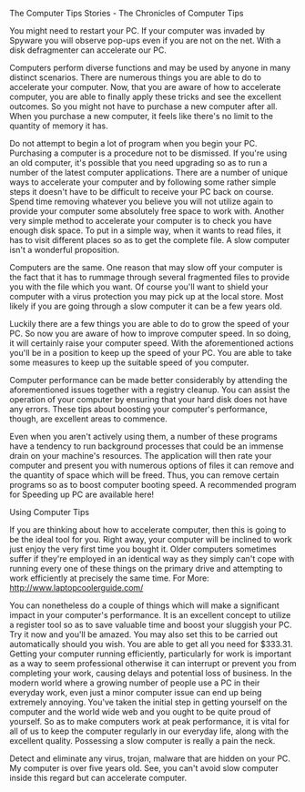 The Computer Tips Stories - The Chronicles of Computer Tips

You might need to restart your PC. If your computer was invaded by Spyware you will observe pop-ups even if you are not on the net. With a disk defragmenter can accelerate our PC.

Computers perform diverse functions and may be used by anyone in many distinct scenarios. There are numerous things you are able to do to accelerate your computer. Now, that you are aware of how to accelerate computer, you are able to finally apply these tricks and see the excellent outcomes. So you might not have to purchase a new computer after all. When you purchase a new computer, it feels like there's no limit to the quantity of memory it has. 

Do not attempt to begin a lot of program when you begin your PC. Purchasing a computer is a procedure not to be dismissed. If you're using an old computer, it's possible that you need upgrading so as to run a number of the latest computer applications. 
There are a number of unique ways to accelerate your computer and by following some rather simple steps it doesn't have to be difficult to receive your PC back on course. Spend time removing whatever you believe you will not utilize again to provide your computer some absolutely free space to work with. Another very simple method to accelerate your computer is to check you have enough disk space. To put in a simple way, when it wants to read files, it has to visit different places so as to get the complete file. A slow computer isn't a wonderful proposition. 

Computers are the same. One reason that may slow off your computer is the fact that it has to rummage through several fragmented files to provide you with the file which you want. Of course you'll want to shield your computer with a virus protection you may pick up at the local store. Most likely if you are going through a slow computer it can be a few years old. 

Luckily there are a few things you are able to do to grow the speed of your PC. So now you are aware of how to improve computer speed. In so doing, it will certainly raise your computer speed. With the aforementioned actions you'll be in a position to keep up the speed of your PC. You are able to take some measures to keep up the suitable speed of you computer.

Computer performance can be made better considerably by attending the aforementioned issues together with a registry cleanup. You can assist the operation of your computer by ensuring that your hard disk does not have any errors. These tips about boosting your computer's performance, though, are excellent areas to commence.

Even when you aren't actively using them, a number of these programs have a tendency to run background processes that could be an immense drain on your machine's resources. The application will then rate your computer and present you with numerous options of files it can remove and the quantity of space which will be freed. Thus, you can remove certain programs so as to boost computer booting speed. A recommended program for Speeding up PC are available here! 

Using Computer Tips 

If you are thinking about how to accelerate computer, then this is going to be the ideal tool for you. Right away, your computer will be inclined to work just enjoy the very first time you bought it. Older computers sometimes suffer if they're employed in an identical way as they simply can't cope with running every one of these things on the primary drive and attempting to work efficiently at precisely the same time. For More: http://www.laptopcoolerguide.com/

You can nonetheless do a couple of things which will make a significant impact in your computer's performance. It is an excellent concept to utilize a register tool so as to save valuable time and boost your sluggish your PC. Try it now and you'll be amazed. You may also set this to be carried out automatically should you wish. You are able to get all you need for $333.31. Getting your computer running efficiently, particularly for work is important as a way to seem professional otherwise it can interrupt or prevent you from completing your work, causing delays and potential loss of business. In the modern world where a growing number of people use a PC in their everyday work, even just a minor computer issue can end up being extremely annoying. 
You've taken the initial step in getting yourself on the computer and the world wide web and you ought to be quite proud of yourself. So as to make computers work at peak performance, it is vital for all of us to keep the computer regularly in our everyday life, along with the excellent quality. Possessing a slow computer is really a pain the neck. 

Detect and eliminate any virus, trojan, malware that are hidden on your PC. My computer is over five years old. See, you can't avoid slow computer inside this regard but can accelerate computer. 
